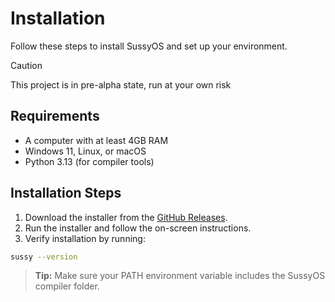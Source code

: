 # Installation

Follow these steps to install SussyOS and set up your environment.
> [!CAUTION]  
> This project is in pre-alpha state, run at your own risk

## Requirements

- A computer with at least 4GB RAM
- Windows 11, Linux, or macOS
- Python 3.13 (for compiler tools)

## Installation Steps

1. Download the installer from the [GitHub Releases](https://github.com/sussyos/sussyos.github.io/releases).  
2. Run the installer and follow the on-screen instructions.  
3. Verify installation by running:

```bash
sussy --version
```

> **Tip:** Make sure your PATH environment variable includes the SussyOS compiler folder.